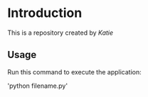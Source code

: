 # Introduction

This is a repository created by *Katie*

## Usage

Run this command to execute the application:


'python filename.py'
